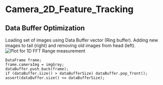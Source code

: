 # Camera_2D_Feature_Tracking

## Data Buffer Optimization
Loading set of images using Data Buffer vector (Ring buffer). Adding new images to tail (right) and removing old images from head (left).
![Plot for 1D FFT Range measurement](https://github.com/karjolamit/Radar-Target-Generation-and-Detetction/blob/master/Plot%20for%201D%20FFT%20Range%20measurement.png)
```
DataFrame frame;
frame.cameraImg = imgGray;
dataBuffer.push_back(frame);
if (dataBuffer.size() > dataBufferSize) dataBuffer.pop_front();
assert(dataBuffer.size() <= dataBufferSize);
```
